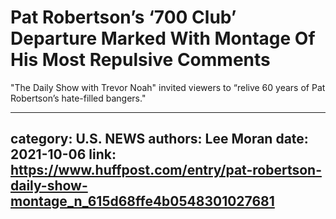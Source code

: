 # Pat Robertson’s ‘700 Club’ Departure Marked With Montage Of His Most Repulsive Comments

"The Daily Show with Trevor Noah" invited viewers to “relive 60 years of Pat Robertson’s hate-filled bangers."

---
category: U.S. NEWS
authors: Lee Moran
date: 2021-10-06
link: https://www.huffpost.com/entry/pat-robertson-daily-show-montage_n_615d68ffe4b0548301027681
---
